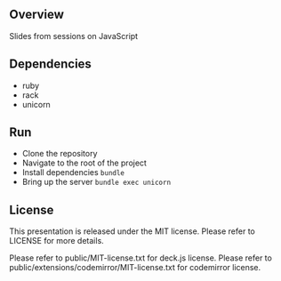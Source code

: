 Overview
--------

Slides from sessions on JavaScript

Dependencies
------------

* ruby
* rack
* unicorn

Run
---

* Clone the repository
* Navigate to the root of the project
* Install dependencies ``` bundle ```
* Bring up the server ``` bundle exec unicorn ```

License
-------

This presentation is released under the MIT license. Please refer to LICENSE for more details.

Please refer to public/MIT-license.txt for deck.js license.
Please refer to public/extensions/codemirror/MIT-license.txt for codemirror license.
